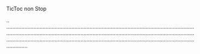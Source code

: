 TicToc non Stop

..
..................................................................................................................................................................................................................................................................................................................................................................................................
